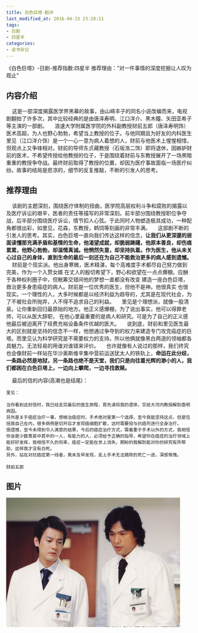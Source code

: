 ```yaml
---
title: 白色巨塔-剧评
last_modified_at: 2016-04-23 23:20:21
tags:
- 日剧
- 四星半
categories:
- 读书杂记
---
```

《白色巨塔》-日剧-推荐指数:四星半
推荐理由：”对一件事情的深度挖掘让人叹为观止”<!--more-->

## 内容介绍
   &nbsp;&nbsp;&nbsp;&nbsp;这是一部深度揭露医学界黑幕的故事，由山崎丰子的同名小说改编而来，电视剧翻拍了许多次，其中比较经典的是由唐泽寿明、江口洋介、黑木瞳、矢田亚希子等主演的一部剧。
   &nbsp;&nbsp;&nbsp;&nbsp;浪速大学附属医学院的外科副教授财前五郎（唐泽寿明饰）医术高超，为人也野心勃勃，希望当上教授的位子。与他同期且为好友的内科医生里见（江口洋介饰）是一个一心一意为病人着想的人，财前与他医术上惺惺相惜，但观点上又争锋相对。财前的导师东贞藏教授（石坂浩二饰）即将退休，因嫉妒财前的医术，不希望传授给他教授的位子，于是围绕着财前与东教授展开了一场黑暗重重的教授争夺战。最终财前取得了教授的位置，却因为医疗事故面临一场医疗纠纷。故事的结局是悲凉的，细节的反复推敲，不断的引发人的思考。
    
## 推荐理由
   &nbsp;&nbsp;&nbsp;&nbsp;该剧的主题深刻，围绕医疗体制的扭曲，医学院高层权利斗争和腐败的揭露以及医疗诉讼的艰辛，医者的责任等描写的非常深刻。前半部分围绕教授职位争夺战，后半部分围绕医疗诉讼，情节扣人心弦。于此同时人物塑造极其成功，一种配角都很出彩，如里见，花森，东教授，鹈饲等刻画的非常丰满。
    &nbsp;&nbsp;&nbsp;&nbsp;这部剧不断的引发人的思考。其实，白色巨塔一直向我们传达这样的信念，**让我们从更深邃的层面读懂那充满矛盾和基情的生命，他渴望成就，却脆弱踌躇，他原本善良，却伤痕累累，他野心勃勃，却温情真诚。他惘然失意，却坚持执着。作为医生，他从未关心过自己的身体，直到生命的最后一刻还在为自己不能救治更多的病人感到遗憾。**
    &nbsp;&nbsp;&nbsp;&nbsp;财前是个现实派。他出身寒微，医术精湛，每个高难度手术都尽自己努力做到完美，作为一个入赘女婿 在丈人的殷切希望下，野心和欲望在一点点爆棚。应酬于各种权利圈子中，但觥筹交错间他的梦想一直都没有改变 建造一座白色巨塔，救治更多身患癌症的病人。财前是一位优秀的医生，但他不是神。他很真实 也很现实。一个理性的人，大多时候都是以经济利益为趋导的，尤其是在现代社会，为了不被社会所抛弃，人不得不追求自己的利益。
    &nbsp;&nbsp;&nbsp;&nbsp;里见是个理想派，就像一股清泉。让你重新回归最原始的地方。他正义感爆棚，为了说出事实，他可以得罪老师，可以从医大辞职， 在他心里最重要的是病人和研究。可是为了自己的正义感他最后被迫离开了经费充裕设备条件优越的医大。
    &nbsp;&nbsp;&nbsp;&nbsp;说到底，财前和里见医生最大的区别就是坚持的信念不一样，他想通过争夺到的权力来建造专门攻克癌症的巨塔。而里见认为科学研究是不需要权力的支持。所以他俩就像黑白两道的领袖都各具魅力。无法轻易的用谁对谁错来评价。
    &nbsp;&nbsp;&nbsp;&nbsp;也许就像有人说过的那样，我们终究也会像财前一样站在华沙奥斯维辛集中营前运送犹太人的铁轨上，**命运在此分歧，一条路必然是地狱，另一条路也绝不是天堂，我们只是向往着光辉的渺小的人，我们都困在白色巨塔上，一边向上攀爬，一边寻找救赎。**
 
&nbsp;&nbsp;&nbsp;&nbsp;最后的信的内容(高潮也是结尾)：
```
里见： 

当你看到这封信时，我已经走完最后的医生旅程，首先请将我的遗体，交给大河内教授解剖查明病因。 
另外是关于癌症治疗一事，想根治癌症时，手术绝对是第一个选择，至今我能坚持这点，但是包括我自己在内，很多病例是切开后才发现癌细胞扩散，这时需要投与抗癌剂进行全身治疗。 
很遗憾，至今未得到令人满意的结果，今后的癌症治疗方式，需着重于手术以外的方式，我相信你会是少数菁英中其中的一人，有能力的人，必须给予正确的指导，希望你在癌症的治疗领域上能好好发挥，我相信不久的将来，癌症一定能在世上消失，期盼的我解剖能对你的研究有所帮助，这样我才没有白死。 
另外，站在对抗癌症第一线者，竟未及早发现，走上手术无法摘除的死亡一途，深感惭愧。 

财前五郎
```


## 图片
<img src="/assets/images/白色巨塔.jpg" alt="财前和里见"/>